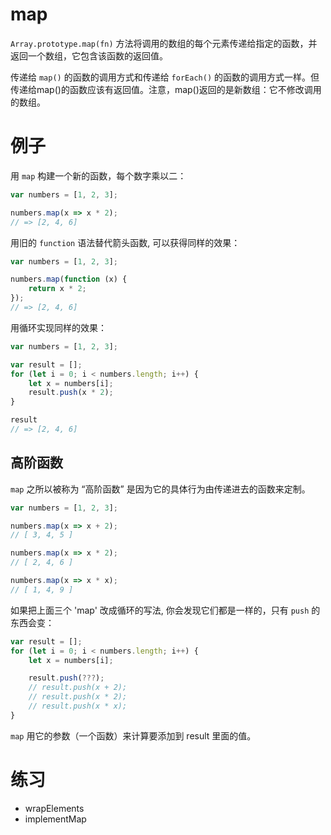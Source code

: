# map

`Array.prototype.map(fn)` 方法将调用的数组的每个元素传递给指定的函数，并返回一个数组，它包含该函数的返回值。

传递给 `map()` 的函数的调用方式和传递给 `forEach()` 的函数的调用方式一样。但传递给map()的函数应该有返回值。注意，map()返回的是新数组：它不修改调用的数组。

# 例子

用 `map` 构建一个新的函数，每个数字乘以二：

```js
var numbers = [1, 2, 3];

numbers.map(x => x * 2);
// => [2, 4, 6]
```

用旧的 `function` 语法替代箭头函数, 可以获得同样的效果：

```js
var numbers = [1, 2, 3];

numbers.map(function (x) {
	return x * 2;
});
// => [2, 4, 6]
```

用循环实现同样的效果：

```js
var numbers = [1, 2, 3];

var result = [];
for (let i = 0; i < numbers.length; i++) {
	let x = numbers[i];
	result.push(x * 2);
}

result
// => [2, 4, 6]
```

## 高阶函数

`map` 之所以被称为 “高阶函数” 是因为它的具体行为由传递进去的函数来定制。

```js
var numbers = [1, 2, 3];

numbers.map(x => x + 2);
// [ 3, 4, 5 ]

numbers.map(x => x * 2);
// [ 2, 4, 6 ]

numbers.map(x => x * x);
// [ 1, 4, 9 ]
```

如果把上面三个 'map' 改成循环的写法, 你会发现它们都是一样的，只有 `push` 的东西会变：

```js
var result = [];
for (let i = 0; i < numbers.length; i++) {
	let x = numbers[i];

	result.push(???);
	// result.push(x + 2);
	// result.push(x * 2);
	// result.push(x * x);
}
```

`map` 用它的参数（一个函数）来计算要添加到 result 里面的值。

# 练习

+ wrapElements
+ implementMap